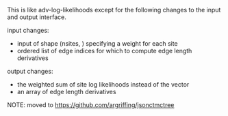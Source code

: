 This is like adv-log-likelihoods except for the following changes
to the input and output interface.

input changes:
 * input of shape (nsites, ) specifying a weight for each site
 * ordered list of edge indices for which to compute edge length derivatives

output changes:
 * the weighted sum of site log likelihoods instead of the vector
 * an array of edge length derivatives

NOTE:
moved to https://github.com/argriffing/jsonctmctree
